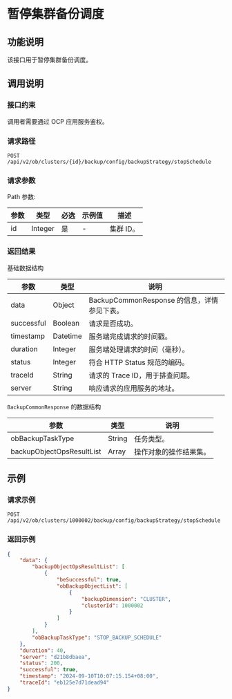 # 暂停集群备份调度

## 功能说明

该接口用于暂停集群备份调度。

## 调用说明

### 接口约束

调用者需要通过 OCP 应用服务鉴权。

### 请求路径

`POST /api/v2/ob/clusters/{id}/backup/config/backupStrategy/stopSchedule`

### 请求参数



Path 参数:

|  参数  |  类型  |  必选  |  示例值  |  描述  |
|--------|-------|-------|---------|--------|
|  id  |  Integer  |  是  |  -  |  集群 ID。  |







### 返回结果

基础数据结构



|  参数  |  类型  | 说明                               |
|--------|-------|-----------------------------------|
|  data  |  Object  | BackupCommonResponse 的信息，详情参见下表。 |
|  successful  |  Boolean | 请求是否成功。                          |
|  timestamp |  Datetime  | 服务端完成请求的时间戳。                     |
|  duration |  Integer  | 服务端处理请求的时间（毫秒）。                  |
|  status |  Integer  | 符合 HTTP Status 规范的编码。            |
|  traceId |  String  | 请求的 Trace ID，用于排查问题。             |
|  server  |  String  | 响应请求的应用服务的地址。                    |



`BackupCommonResponse` 的数据结构

|  参数  |  类型  |  说明  |
|--------|-------|-------|
|  obBackupTaskType  |  String  |  任务类型。  |
|  backupObjectOpsResultList  |  Array  |  操作对象的操作结果集。  |




## 示例

### 请求示例

`POST /api/v2/ob/clusters/1000002/backup/config/backupStrategy/stopSchedule`

### 返回示例


```JSON
{
    "data": {
        "backupObjectOpsResultList": [
            {
                "beSuccessful": true,
                "obBackupObjectList": [
                    {
                        "backupDimension": "CLUSTER",
                        "clusterId": 1000002
                    }
                ]
            }
        ],
        "obBackupTaskType": "STOP_BACKUP_SCHEDULE"
    },
    "duration": 40,
    "server": "d21b8dbaea",
    "status": 200,
    "successful": true,
    "timestamp": "2024-09-10T10:07:15.154+08:00",
    "traceId": "eb125e7d71dead94"
}
```

